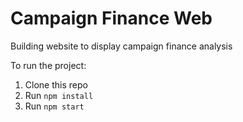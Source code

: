 # Campaign Finance Web

Building website to display campaign finance analysis

To run the project:

1. Clone this repo
2. Run `npm install`
3. Run `npm start`
